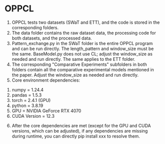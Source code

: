 # OPPCL
1. OPPCL tests two datasets (SWaT and ETT), and the code is stored in the corresponding folders.
2. The data folder contains the raw dataset data, the processing code for both datasets, and the processed data.
3. Pattern_exchange.py in the SWaT folder is the entire OPPCL program and can be run directly. The length_pattern and window_size must be the same. BaseModel.py does not use CL; adjust the window_size as needed and run directly. The same applies to the ETT folder.
4. The corresponding "Comparative Experiments" subfolders in both folders contain all the comparative experimental models mentioned in the paper. Adjust the window_size as needed and run directly.
5. Core environment dependencies:
1) numpy = 1.24.4
2) pandas = 1.5.3
3) torch = 2.4.1 (GPU)
4) python = 3.8.19
5) GPU = NVIDIA GeForce RTX 4070
6) CUDA Version = 12.3
6. After the core dependencies are met (except for the GPU and CUDA versions, which can be adjusted), if any dependencies are missing during runtime, you can directly pip install xxx to resolve them.
